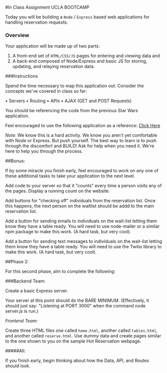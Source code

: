 #In Class Assignment UCLA BOOTCAMP

Today you will be building a `Node` / `Express` based web applications for handling reservation requests.

### Overview 

Your application will be made up of two parts: 
1) A front-end set of `HTML/CSS/JS` pages for entering and viewing data and 
2) A back-end composed of Node/Express and basic JS for storing, updating, and relaying reservation data.

###Instructions

Spend the time necessary to map this application out. Consider the concepts we've covered in class so far:

• Servers
• Routing
• APIs
• AJAX  (GET and POST Requests)

You should be referencing the code from the previous Star Wars application.

Feel encouraged to use the following application as a reference: [Click Here](http://hot-restaurant.herokuapp.com/)

_Note_: We know this is a hard activity. We know you aren't yet comfortable with Node or Express. But push yourself. The best way to learn is to push through the discomfort and BUILD! Ask for help when you need it. We're here to help you through the process.

##Bonus:

If by some miracle you finish early, feel encouraged to work on any one of these additional tasks to take your application to the next level.

Add code to your server so that it "counts" every time a person visits any of the pages. Display a running count on the website.

Add buttons for "checking off" individuals from the reservation list. Once this happens, the next person on the waitlist should be addd to the main reservation list.

Add a button for sending emails to individuals on the wait-list letting them know they have a table ready. You will need to use node-mailer or a similar npm package to make this work. (A hard task, but very cool).

Add a button for sending text messages to individuals on the wait-list letting them know they have a table ready. You will need to use the Twilio library to make this work. (A hard task, but very cool).

##Phase 2:

For this second phase, aim to complete the following:

###Backend Team:

Create a basic Express server.

Your server at this point should do the BARE MINIMUM. (Effectively, it should just say: "Listening at PORT 3000" when the command node server.js is run.)

*Frontend Team:*

Create three HTML files one called `home.html`, another called `tables.html`, and another called `reserve.html`. Use dummy data and create pages similar to the one shown to you on the sample Hot Reservation webpage.

#####All:

If you finish early, begin thinking about how the Data, API, and Routes should look.